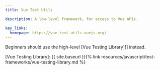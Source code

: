 ```yaml
---
title: Vue Test Utils

description: A low-level framework, for access to Vue APIs.

key_links:
  homepage: https://vue-test-utils.vuejs.org/
---
```



Beginners should use the high-level [Vue Testing Library][] instead.

[Vue Testing Library]: {{ site.baseurl }}{% link resources/javascript/test-frameworks/vue-testing-library.md %}
